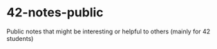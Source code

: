 # 42-notes-public
Public notes that might be interesting or helpful to others (mainly for 42 students)
